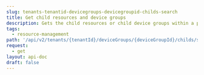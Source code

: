 ```yaml
---
slug: tenants-tenantid-devicegroups-devicegroupid-childs-search
title: Get child resources and device groups
description: Gets the child resources or child device groups within a parent device group.
tags:
  - resource-management
path: '/api/v2/tenants/{tenantId}/deviceGroups/{deviceGroupId}/childs/search'
request:
  - get
layout: api-doc
draft: false
---
```

